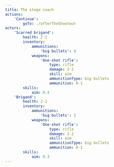 ```yaml
---
title: The stage coach
actions:
    'Continue':
        goTo: ./afterTheShootout
actors:
    'Scarred brigand':
        health: 2-2
        inventory:
            ammunitions:
                'big bullets': 4
            weapons:
                'One-shot rifle':
                    type: rifle
                    damage: 2-2
                    skill: aim
                    ammunitionType: big bullets
                    ammunition: 0-1
        skills:
            aim: 0.4
    'Brigand':
        health: 2-2
        inventory:
            ammunitions:
                'big bullets': 2
            weapons:
                'One-shot rifle':
                    type: rifle
                    damage: 2-2
                    skill: aim
                    ammunitionType: big bullets
                    ammunition: 0-1
        skills:
            aim: 0.3
---
```

